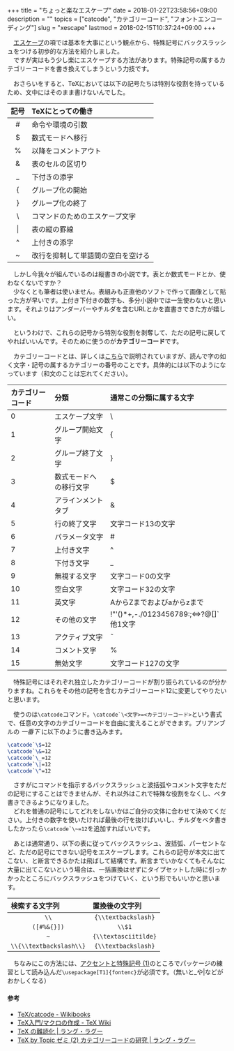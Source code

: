 +++
title = "ちょっと楽なエスケープ"
date = 2018-01-22T23:58:56+09:00
description = ""
topics = ["catcode", "カテゴリーコード", "フォントエンコーディング"]
slug = "xescape"
lastmod = 2018-02-15T10:37:24+09:00
+++

&#x3000;[エスケープ](/tutorial/3_3escape/)の項では基本を大事にという観点から、特殊記号にバックスラッシュをつける初歩的な方法を紹介しました。  
　ですが実はもう少し楽にエスケープする方法があります。特殊記号の属するカテゴリーコードを書き換えてしまうという力技です。

　おさらいをすると、TeXにおいては以下の記号たちは特別な役割を持っているため、文中にはそのまま書けないんでした。

|記号|TeXにとっての働き|
|:--:|:---------|
| # | 命令や環境の引数 |
| $ | 数式モードへ移行 |
| % | 以降をコメントアウト|
| & | 表のセルの区切り |
| _ | 下付きの添字 |
| { | グループ化の開始 |
| } | グループ化の終了 |
| \\ | コマンドのためのエスケープ文字 |
| \| | 表の縦の罫線 |
| ^ | 上付きの添字 |
| ~ | 改行を抑制して単語間の空白を空ける|

　しかし今我々が組んでいるのは縦書きの小説です。表とか数式モードとか、使わなくないですか？  
　少なくとも筆者は使いません。表組みも正直他のソフトで作って画像として貼った方が早いです。上付き下付きの数字も、多分小説中では一生使わないと思います。それよりはアンダーバーやチルダを含むURLとかを直書きできた方が嬉しい。

　というわけで、これらの記号から特別な役割を剥奪して、ただの記号に戻してやればいいんです。そのために使うのが**カテゴリーコード**です。

　カテゴリーコードとは、詳しくは[こちら](https://texwiki.texjp.org/?TeX%E5%85%A5%E9%96%80%2F%E3%83%9E%E3%82%AF%E3%83%AD%E3%81%AE%E4%BD%9C%E6%88%90#mef7a198)で説明されていますが、読んで字の如く文字・記号の属するカテゴリーの番号のことです。具体的には以下のようになっています（和文のことは忘れてください）。

| カテゴリーコード |          分類          |        通常この分類に属する文字        |
| :-------------- | :--------------------- | :------------------------------------ |
| 0                | エスケープ文字         | \\                                     |
| 1                | グループ開始文字       | {                                      |
| 2                | グループ終了文字       | }                                      |
| 3                | 数式モードへの移行文字 | $                                      |
| 4                | アラインメントタブ     | &                                      |
| 5                | 行の終了文字           | 文字コード13の文字                     |
| 6                | パラメータ文字         | #                                      |
| 7                | 上付き文字             | ^                                      |
| 8                | 下付き文字             | _                                      |
| 9                | 無視する文字           | 文字コード0の文字                      |
| 10               | 空白文字               | 文字コード32の文字                     |
| 11               | 英文字                 | AからZまでおよびaからzまで             |
| 12               | その他の文字           | !"'()*+,-./0123456789:;<=>?@[]`他1文字 |
| 13               | アクティブ文字         | ˜                                      |
| 14               | コメント文字           | %                                      |
| 15               | 無効文字               | 文字コード127の文字                    |

　特殊記号にはそれぞれ独立したカテゴリーコードが割り振られているのが分かりますね。これらをその他の記号を含むカテゴリーコード12に変更してやりたいと思います。

　使うのは`\catcode`コマンド。<code>\catcode`\\\<文字>=<カテゴリーコード></code>という書式で、任意の文字のカテゴリーコードを自由に変えることができます。プリアンブルの *一番下* に以下のように書き込みます。

```LaTeX
\catcode`\$=12
\catcode`\&=12
\catcode`\_=12
\catcode`\|=12
\catcode`\^=12
```

　さすがにコマンドを指示するバックスラッシュと波括弧やコメント文字をただの記号にすることはできませんが、それ以外はこれで特殊な役割をなくし、ベタ書きできるようになりました。  
　どれを普通の記号にしてどれをしないかはご自分の文体に合わせて決めてください。上付きの数字を使いたければ最後の行を抜けばいいし、チルダをベタ書きしたかったら<code>\catcode`\\\~=12</code>を追加すればいいです。

　あとは通常通り、以下の表に従ってバックスラッシュ、波括弧、パーセントなど、ただの記号にできない記号をエスケープします。これらの記号が本文に出てこない、と断言できるかたは飛ばして結構です。断言までいかなくてもそんなに大量に出てこないという場合は、一括置換はせずにタイプセットした時に引っかかったところにバックスラッシュをつけていく、という形でもいいかと思います。

<table>
<thead>
<tr>
<th align="left">検索する文字列</th>
<th align="left">置換後の文字列</th>
</tr>
</thead>
<tbody>
<tr>
<td align="center"><code>&#092;&#092;</code></td>
<td align="center"><code>{&#092;&#092;textbackslash}</code></td>
</tr>
<tr>
<td align="center"><code>([#%&amp;{}])</code></td>
<td align="center"><code>&#092;&#092;$1</code></td>
</tr>
<tr>
<td align="center"><code>~</code></td>
<td align="center"><code>{&#092;&#092;textasciitilde}</code></td>
</tr>
<tr>
<td align="center"><code>&#092;&#092;{&#092;&#092;textbackslash&#092;&#092;}</code></td>
<td align="center"><code>{&#092;&#092;textbackslash}</code></td>
</tr>
</tbody>
</table>

　ちなみにこの方法には、[アクセントと特殊記号 (1)](/tutorial/4_3_3accent1/)のところでパッケージの練習として読み込んだ`\usepackage[T1]{fontenc}`が必須です。（無いと_や|などがおかしくなる）

#### 参考
- [TeX/catcode - Wikibooks](https://en.wikibooks.org/wiki/TeX/catcode)
- [TeX入門/マクロの作成 - TeX Wiki](https://texwiki.texjp.org/?TeX%E5%85%A5%E9%96%80%2F%E3%83%9E%E3%82%AF%E3%83%AD%E3%81%AE%E4%BD%9C%E6%88%90#mef7a198)
- [TeX の難読化 | ラング・ラグー](https://blog.wtsnjp.com/2016/12/21/obfuscate-tex/)
- [TeX by Topic ゼミ (2) カテゴリーコードの研究 | ラング・ラグー](https://blog.wtsnjp.com/2017/03/31/tex-by-topic2/)
